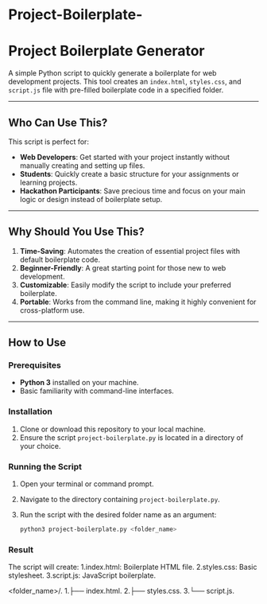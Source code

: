 # Project-Boilerplate-
# Project Boilerplate Generator

A simple Python script to quickly generate a boilerplate for web development projects. This tool creates an `index.html`, `styles.css`, and `script.js` file with pre-filled boilerplate code in a specified folder.

---

## Who Can Use This?

This script is perfect for:
- **Web Developers**: Get started with your project instantly without manually creating and setting up files.
- **Students**: Quickly create a basic structure for your assignments or learning projects.
- **Hackathon Participants**: Save precious time and focus on your main logic or design instead of boilerplate setup.

---

## Why Should You Use This?

1. **Time-Saving**: Automates the creation of essential project files with default boilerplate code.
2. **Beginner-Friendly**: A great starting point for those new to web development.
3. **Customizable**: Easily modify the script to include your preferred boilerplate.
4. **Portable**: Works from the command line, making it highly convenient for cross-platform use.

---

## How to Use

### Prerequisites
- **Python 3** installed on your machine.
- Basic familiarity with command-line interfaces.

### Installation
1. Clone or download this repository to your local machine.
2. Ensure the script `project-boilerplate.py` is located in a directory of your choice.

### Running the Script
1. Open your terminal or command prompt.
2. Navigate to the directory containing `project-boilerplate.py`.
3. Run the script with the desired folder name as an argument:

   ```bash
   python3 project-boilerplate.py <folder_name>
### Result 
The script will create:
1.index.html: Boilerplate HTML file.
2.styles.css: Basic stylesheet.
3.script.js: JavaScript boilerplate.

<folder_name>/.
1.├── index.html.
2.├── styles.css.
3.└── script.js.
